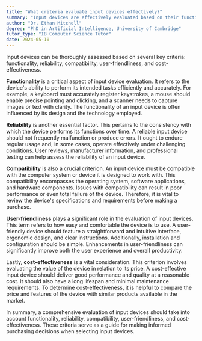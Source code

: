 ```yaml
---
title: "What criteria evaluate input devices effectively?"
summary: "Input devices are effectively evaluated based on their functionality, reliability, compatibility, user-friendliness, and cost-effectiveness."
author: "Dr. Ethan Mitchell"
degree: "PhD in Artificial Intelligence, University of Cambridge"
tutor_type: "IB Computer Science Tutor"
date: 2024-05-10
---
```


Input devices can be thoroughly assessed based on several key criteria: functionality, reliability, compatibility, user-friendliness, and cost-effectiveness.

**Functionality** is a critical aspect of input device evaluation. It refers to the device's ability to perform its intended tasks efficiently and accurately. For example, a keyboard must accurately register keystrokes, a mouse should enable precise pointing and clicking, and a scanner needs to capture images or text with clarity. The functionality of an input device is often influenced by its design and the technology employed.

**Reliability** is another essential factor. This pertains to the consistency with which the device performs its functions over time. A reliable input device should not frequently malfunction or produce errors. It ought to endure regular usage and, in some cases, operate effectively under challenging conditions. User reviews, manufacturer information, and professional testing can help assess the reliability of an input device.

**Compatibility** is also a crucial criterion. An input device must be compatible with the computer system or device it is designed to work with. This compatibility encompasses the operating system, software applications, and hardware components. Issues with compatibility can result in poor performance or even total failure of the device. Therefore, it is vital to review the device's specifications and requirements before making a purchase.

**User-friendliness** plays a significant role in the evaluation of input devices. This term refers to how easy and comfortable the device is to use. A user-friendly device should feature a straightforward and intuitive interface, ergonomic design, and clear instructions. Additionally, installation and configuration should be simple. Enhancements in user-friendliness can significantly improve both the user experience and overall productivity.

Lastly, **cost-effectiveness** is a vital consideration. This criterion involves evaluating the value of the device in relation to its price. A cost-effective input device should deliver good performance and quality at a reasonable cost. It should also have a long lifespan and minimal maintenance requirements. To determine cost-effectiveness, it is helpful to compare the price and features of the device with similar products available in the market.

In summary, a comprehensive evaluation of input devices should take into account functionality, reliability, compatibility, user-friendliness, and cost-effectiveness. These criteria serve as a guide for making informed purchasing decisions when selecting input devices.
    